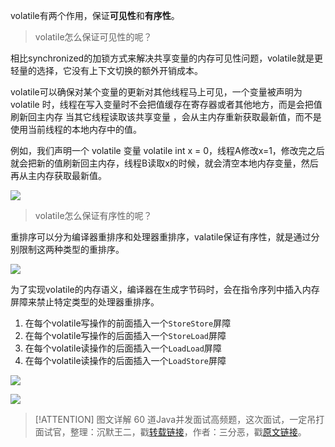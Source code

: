 volatile有两个作用，保证**可见性**和**有序性**。

> volatile怎么保证可见性的呢？

相比synchronized的加锁方式来解决共享变量的内存可见性问题，volatile就是更轻量的选择，它没有上下文切换的额外开销成本。

volatile可以确保对某个变量的更新对其他线程马上可见，一个变量被声明为volatile 时，线程在写入变量时不会把值缓存在寄存器或者其他地方，而是会把值刷新回主内存 当其它线程读取该共享变量 ，会从主内存重新获取最新值，而不是使用当前线程的本地内存中的值。

例如，我们声明一个 volatile 变量 volatile int x = 0，线程A修改x=1，修改完之后就会把新的值刷新回主内存，线程B读取x的时候，就会清空本地内存变量，然后再从主内存获取最新值。

![](https://cdn.jsdelivr.net/gh/itwanger/toBeBetterJavaer/images/thread/sanfene/volatile-1.png)


> volatile怎么保证有序性的呢？

重排序可以分为编译器重排序和处理器重排序，valatile保证有序性，就是通过分别限制这两种类型的重排序。

![](https://cdn.jsdelivr.net/gh/itwanger/toBeBetterJavaer/images/thread/sanfene/volatile-2.png)


为了实现volatile的内存语义，编译器在生成字节码时，会在指令序列中插入内存屏障来禁止特定类型的处理器重排序。

1.  在每个volatile写操作的前面插入一个`StoreStore`屏障
2.  在每个volatile写操作的后面插入一个`StoreLoad`屏障
3.  在每个volatile读操作的后面插入一个`LoadLoad`屏障
4.  在每个volatile读操作的后面插入一个`LoadStore`屏障

![](https://cdn.jsdelivr.net/gh/itwanger/toBeBetterJavaer/images/thread/sanfene/volatile-3.png)


![](https://cdn.jsdelivr.net/gh/itwanger/toBeBetterJavaer/images/thread/sanfene/volatile-4.png)

> [!ATTENTION]
>  图文详解 60 道Java并发面试高频题，这次面试，一定吊打面试官，整理：沉默王二，戳[转载链接](https://mp.weixin.qq.com/s/bImCIoYsH_JEzTkBx2lj4A)，作者：三分恶，戳[原文链接](https://mp.weixin.qq.com/s/1jhBZrAb7bnvkgN1TgAUpw)。